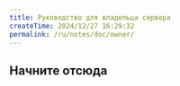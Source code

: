 ```yaml
---
title: Руководство для владельца сервера
createTime: 2024/12/27 16:29:32
permalink: /ru/notes/doc/owner/
---
```


## Начните отсюда

<LinkCard icon="emojione-v1:airplane-departure" title="Быстрый старт" href="/ru/notes/doc/owner/install/" />

<LinkCard icon="emojione-v1:document" title="Справочник по конфигурации" href="/ru/notes/doc/owner/config-ref/overview/" />

